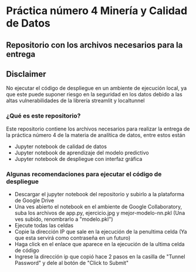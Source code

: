 # Práctica número 4 Minería y Calidad de Datos
## Repositorio con los archivos necesarios para la entrega

## Disclaimer
No ejecutar el código de despliegue en un ambiente de ejecución local, ya que este puede suponer riesgo en la seguridad en los datos debido a las altas vulnerabilidades de la librería streamlit y localtunnel

### ¿Qué es este repositorio?
Este repositorio contiene los archivos necesarios para realizar la entrega de la práctica número 4 de la materia de analítica de datos, entre estos están
+ Jupyter notebook de calidad de datos
+ Jupyter notebook de aprendizaje del modelo predictivo
+ Jupyter notebook de despliegue con interfaz gráfica

### Algunas recomendaciones para ejecutar el código de despliegue

+ Descargar el jupyter notebook del repositorio y subirlo a la plataforma de Google Drive
+ Una ves abierto el notebook en el ambiente de Google Collaboratory, suba los archivos de app.py, ejercicio.jpg y mejor-modelo-nn.pkl (Una ves subido, renombrarlo a "modelo.pkl")
+ Ejecute todas las celdas
+ Copie la dirección IP que sale en la ejecución de la penultima celda (Ya que esta servirá como contraseña en un futuro)
+ Haga click en el enlace que aparece en la ejecución de la ultima celda de código
+ Ingrese la dirección ip que copió hace 2 pasos en la casilla de "Tunnel Password" y dele al botón de "Click to Submit"

